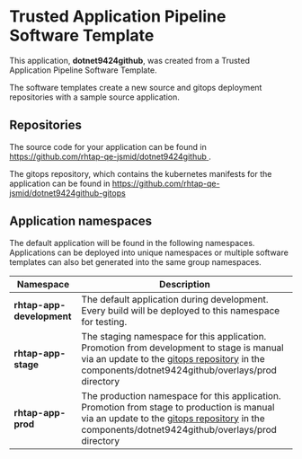 # Trusted Application Pipeline Software Template

This application, **dotnet9424github**, was created from a Trusted Application Pipeline Software Template.

The software templates create a new source and gitops deployment repositories with a sample source application. 

## Repositories

The source code for your application can be found in [https://github.com/rhtap-qe-jsmid/dotnet9424github ](https://github.com/rhtap-qe-jsmid/dotnet9424github ).
 
The gitops repository, which contains the kubernetes manifests for the application can be found in 
[https://github.com/rhtap-qe-jsmid/dotnet9424github-gitops ](https://github.com/rhtap-qe-jsmid/dotnet9424github-gitops ) 

## Application namespaces 

The default application will be found in the following namespaces. Applications can be deployed into unique namespaces or multiple software templates can also bet generated into the same group namespaces.  

|  Namespace   |  Description   |  
| -------- | -------- |   
| **rhtap-app-development** | The default application during development. Every build will be deployed to this namespace for testing. | 
| **rhtap-app-stage** | The staging namespace for this application. Promotion from development to stage is manual via an update to the [gitops repository](https://github.com/rhtap-qe-jsmid/dotnet9424github-gitops ) in the components/dotnet9424github/overlays/prod directory |  
| **rhtap-app-prod** | The production namespace for this application. Promotion from stage to production is manual via an update to the [gitops repository](https://github.com/rhtap-qe-jsmid/dotnet9424github-gitops ) in the components/dotnet9424github/overlays/prod directory | 